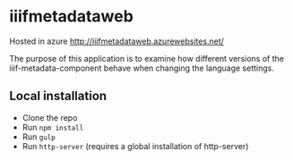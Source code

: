 # iiifmetadataweb
Hosted in azure http://iiifmetadataweb.azurewebsites.net/

The purpose of this application is to examine how different versions of the iiif-metadata-component behave when changing the
language settings.

## Local installation
- Clone the repo
- Run `npm install`
- Run `gulp`
- Run `http-server` (requires a global installation of http-server)
